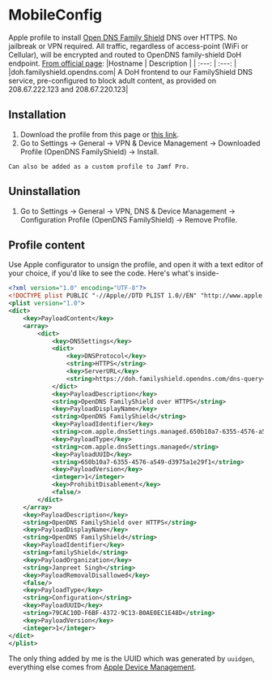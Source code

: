# MobileConfig

Apple profile to install [Open DNS Family Shield](https://www.opendns.com/setupguide/#familyshield) DNS over HTTPS. No jailbreak or VPN required. All traffic, regardless of access-point (WiFi or Cellular), will be encrypted and routed to OpenDNS family-shield DoH endpoint. [From official page](https://support.opendns.com/hc/en-us/articles/360038086532-Using-DNS-over-HTTPS-DoH-with-OpenDNS):
|Hostname	| Description |
| :---: | :---: | 
|doh.familyshield.opendns.com| A DoH frontend to our FamilyShield DNS service, pre-configured to block adult content, as provided on 208.67.222.123 and 208.67.220.123|

## Installation
1. Download the profile from this page or [this link](https://raw.githubusercontent.com/janpreet/MobileConfig/main/familyShield.mobileconfig).
2. Go to Settings -> General -> VPN & Device Management -> Downloaded Profile (OpenDNS FamilyShield) -> Install.

`Can also be added as a custom profile to Jamf Pro.`

## Uninstallation
1. Go to Settings -> General -> VPN, DNS & Device Management -> Configuration Profile (OpenDNS FamilyShield) -> Remove Profile.

## Profile content
Use Apple configurator to unsign the profile, and open it with a text editor of your choice, if you'd like to see the code. Here's what's inside-
```xml
<?xml version="1.0" encoding="UTF-8"?>
<!DOCTYPE plist PUBLIC "-//Apple//DTD PLIST 1.0//EN" "http://www.apple.com/DTDs/PropertyList-1.0.dtd">
<plist version="1.0">
<dict>
	<key>PayloadContent</key>
	<array>
		<dict>
			<key>DNSSettings</key>
			<dict>
				<key>DNSProtocol</key>
				<string>HTTPS</string>
				<key>ServerURL</key>
				<string>https://doh.familyshield.opendns.com/dns-query</string>
			</dict>
			<key>PayloadDescription</key>
			<string>OpenDNS FamilyShield over HTTPS</string>
			<key>PayloadDisplayName</key>
			<string>OpenDNS FamilyShield</string>
			<key>PayloadIdentifier</key>
			<string>com.apple.dnsSettings.managed.650b10a7-6355-4576-a549-d3975a1e29f1</string>
			<key>PayloadType</key>
			<string>com.apple.dnsSettings.managed</string>
			<key>PayloadUUID</key>
			<string>650b10a7-6355-4576-a549-d3975a1e29f1</string>
			<key>PayloadVersion</key>
			<integer>1</integer>
			<key>ProhibitDisablement</key>
			<false/>
		</dict>
	</array>
	<key>PayloadDescription</key>
	<string>OpenDNS FamilyShield over HTTPS</string>
	<key>PayloadDisplayName</key>
	<string>OpenDNS FamilyShield</string>
	<key>PayloadIdentifier</key>
	<string>familyShield</string>
	<key>PayloadOrganization</key>
	<string>Janpreet Singh</string>
	<key>PayloadRemovalDisallowed</key>
	<false/>
	<key>PayloadType</key>
	<string>Configuration</string>
	<key>PayloadUUID</key>
	<string>79CAC10D-F6BF-4372-9C13-B0AE0EC1E48D</string>
	<key>PayloadVersion</key>
	<integer>1</integer>
</dict>
</plist>
```
The only thing added by me is the UUID which was generated by `uuidgen`, everything else comes from [Apple Device Management](https://developer.apple.com/documentation/devicemanagement).
